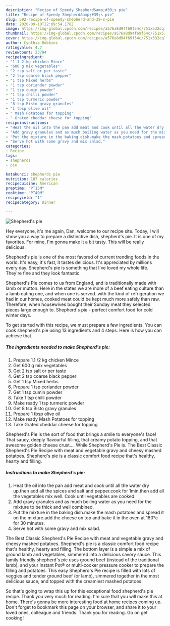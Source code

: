 ```yaml
---
description: "Recipe of Speedy Shepherd&amp;#39;s pie"
title: "Recipe of Speedy Shepherd&amp;#39;s pie"
slug: 592-recipe-of-speedy-shepherd-and-39-s-pie
date: 2020-09-10T22:09:54.178Z
image: https://img-global.cpcdn.com/recipes/a576a8d94f69f54c/751x532cq70/shepherds-pie-recipe-main-photo.jpg
thumbnail: https://img-global.cpcdn.com/recipes/a576a8d94f69f54c/751x532cq70/shepherds-pie-recipe-main-photo.jpg
cover: https://img-global.cpcdn.com/recipes/a576a8d94f69f54c/751x532cq70/shepherds-pie-recipe-main-photo.jpg
author: Cynthia Robbins
ratingvalue: 4.7
reviewcount: 23794
recipeingredient:
- "1.1 2 kg chicken Mince"
- "600 g mix vegetables"
- "2 tsp salt or per taste"
- "2 tsp coarse black pepper"
- "1 tsp Mixed herbs"
- "1 tsp coriander powder"
- "1 tsp cumin powder"
- "1 tsp chilli powder"
- "1 tsp turmeric powder"
- "8 tsp Bisto gravy granules"
- "1 tbsp olive oil"
- " Mash Potatoes for topping"
- " Grated cheddar cheese for topping"
recipeinstructions:
- "Heat the oil into the pan add meat and cook until all the water dry up.then add all the spices and salt and pepper.cook for 1min,then add all the vegetables mix well. Cook until vegetables are cooked."
- "Add gravy granules and as much boiling water as you need for the mixture to be thick and well combined."
- "Put the mixture in the baking dish.make the mash potatoes and spread it on the mixture.add the cheese on top and bake it in the oven at 180°c for 30 minutes."
- "Serve hot with some gravy and mix salad."
categories:
- Recipe
tags:
- shepherds
- pie

katakunci: shepherds pie 
nutrition: 187 calories
recipecuisine: American
preptime: "PT15M"
cooktime: "PT49M"
recipeyield: "1"
recipecategory: Dinner

---
```



![Shepherd&#39;s pie](https://img-global.cpcdn.com/recipes/a576a8d94f69f54c/751x532cq70/shepherds-pie-recipe-main-photo.jpg)

Hey everyone, it's me again, Dan, welcome to our recipe site. Today, I will show you a way to prepare a distinctive dish, shepherd&#39;s pie. It is one of my favorites. For mine, I'm gonna make it a bit tasty. This will be really delicious.

Shepherd&#39;s pie is one of the most favored of current trending foods in the world. It's easy, it's fast, it tastes delicious. It's appreciated by millions every day. Shepherd&#39;s pie is something that I've loved my whole life. They're fine and they look fantastic.

Shepherd&#39;s Pie comes to us from England, and is traditionally made with lamb or mutton. Here in the states we are more of a beef eating culture than a lamb eating one, and when one is served..with the kind of refrigeration we had in our homes, cooked meat could be kept much more safely than raw. Therefore, when housewives bought their Sunday meat they selected pieces large enough to. Shepherd&#39;s pie - perfect comfort food for cold winter days.


To get started with this recipe, we must prepare a few ingredients. You can cook shepherd&#39;s pie using 13 ingredients and 4 steps. Here is how you can achieve that.

<!--inarticleads1-->

##### The ingredients needed to make Shepherd&#39;s pie:

1. Prepare 1.1 /2 kg chicken Mince
1. Get 600 g mix vegetables
1. Get 2 tsp salt or per taste
1. Get 2 tsp coarse black pepper
1. Get 1 tsp Mixed herbs
1. Prepare 1 tsp coriander powder
1. Get 1 tsp cumin powder
1. Take 1 tsp chilli powder
1. Make ready 1 tsp turmeric powder
1. Get 8 tsp Bisto gravy granules
1. Prepare 1 tbsp olive oil
1. Make ready  Mash Potatoes for topping
1. Take  Grated cheddar cheese for topping


Shepherd&#39;s Pie is the sort of food that brings a smile to everyone&#39;s face! That saucy, deeply flavourful filling, that creamy potato topping, and that awesome golden cheese crust.… While Shepherd&#39;s Pie is. The Best Classic Shepherd&#39;s Pie Recipe with meat and vegetable gravy and cheesy mashed potatoes. Shepherd&#39;s pie is a classic comfort food recipe that&#39;s healthy, hearty and filling. 

<!--inarticleads2-->

##### Instructions to make Shepherd&#39;s pie:

1. Heat the oil into the pan add meat and cook until all the water dry up.then add all the spices and salt and pepper.cook for 1min,then add all the vegetables mix well. Cook until vegetables are cooked.
1. Add gravy granules and as much boiling water as you need for the mixture to be thick and well combined.
1. Put the mixture in the baking dish.make the mash potatoes and spread it on the mixture.add the cheese on top and bake it in the oven at 180°c for 30 minutes.
1. Serve hot with some gravy and mix salad.


The Best Classic Shepherd&#39;s Pie Recipe with meat and vegetable gravy and cheesy mashed potatoes. Shepherd&#39;s pie is a classic comfort food recipe that&#39;s healthy, hearty and filling. The bottom layer is a simple a mix of ground lamb and vegetables, simmered into a delicious savory sauce. This family friendly shepherd&#39;s pie uses ground beef (instead of the traditional lamb), and your Instant Pot® or multi-cooker pressure cooker to prepare the filling and potatoes. This easy Shepherd&#39;s Pie recipe is filled with lots of veggies and tender ground beef (or lamb), simmered together in the most delicious sauce, and topped with the creamiest mashed potatoes. 

So that's going to wrap this up for this exceptional food shepherd&#39;s pie recipe. Thank you very much for reading. I'm sure that you will make this at home. There's gonna be more interesting food at home recipes coming up. Don't forget to bookmark this page on your browser, and share it to your loved ones, colleague and friends. Thank you for reading. Go on get cooking!
